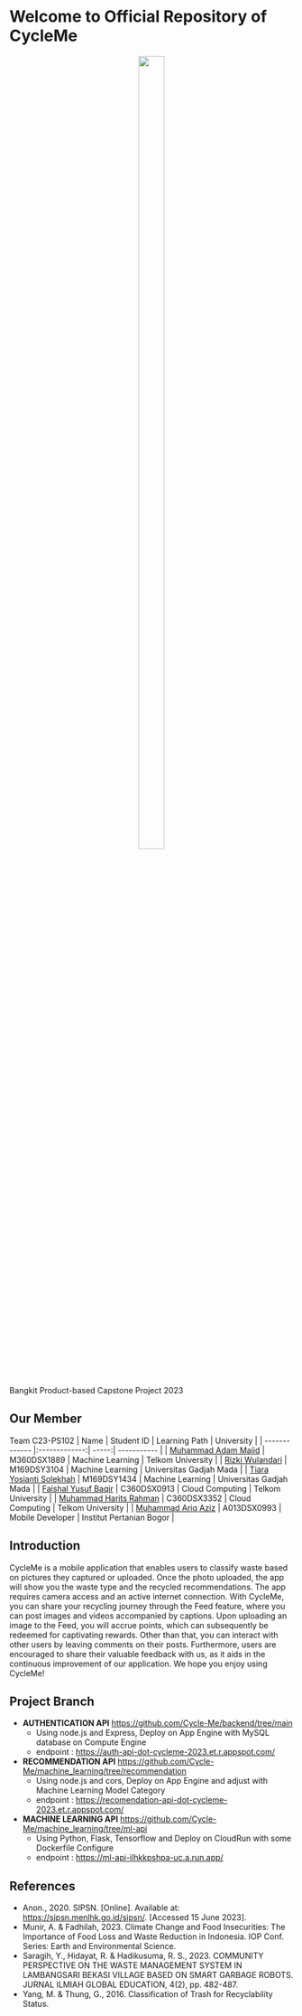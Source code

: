 # Welcome to Official Repository of CycleMe
<p align = "center">
  <img width=30% height=60% src="https://storage.googleapis.com/cycleme-pictures/logo.png">
 </p>

Bangkit Product-based Capstone Project 2023
 
 ## Our Member
 Team C23-PS102
 | Name        | Student ID           | Learning Path  | University |
| ------------- |:-------------:| -----:| ----------- |
| [Muhammad Adam Majid](https://github.com/notRobot200) | M360DSX1889 | Machine Learning | Telkom University |
| [Rizki Wulandari](https://github.com/rizkiwulandari1) | M169DSY3104 |  Machine Learning | Universitas Gadjah Mada |
| [Tiara Yosianti Solekhah](https://github.com/tiarayosianti) | M169DSY1434 | Machine Learning | Universitas Gadjah Mada |
| [Faishal Yusuf Baqir](https://github.com/faishalyb) | C360DSX0913 | Cloud Computing | Telkom University |
| [Muhammad Harits Rahman](https://github.com/RitsRits) | C360DSX3352 | Cloud Computing | Telkom University |
| [Muhammad Ariq Aziz](https://github.com/Aziz8860) | A013DSX0993 | Mobile Developer | Institut Pertanian Bogor |



## Introduction
CycleMe is a mobile application that enables users to classify waste based on pictures they captured or uploaded. Once the photo uploaded, the app will show you the waste type and the recycled recommendations. The app requires camera access and an active internet connection. With CycleMe, you can share your recycling journey through the Feed feature, where you can post images and videos accompanied by captions. Upon uploading an image to the Feed, you will accrue points, which can subsequently be redeemed for captivating rewards. Other than that, you can interact with other users by leaving comments on their posts.  Furthermore, users are encouraged to share their valuable feedback with us, as it aids in the continuous improvement of our application. We hope you enjoy using CycleMe!

## Project Branch
* **AUTHENTICATION API** https://github.com/Cycle-Me/backend/tree/main
  * Using node.js and Express, Deploy on App Engine with MySQL database on Compute Engine
  * endpoint : https://auth-api-dot-cycleme-2023.et.r.appspot.com/
* **RECOMMENDATION API** https://github.com/Cycle-Me/machine_learning/tree/recommendation
  * Using node.js and cors, Deploy on App Engine and adjust with Machine Learning Model Category
  * endpoint : https://recomendation-api-dot-cycleme-2023.et.r.appspot.com/
* **MACHINE LEARNING API** https://github.com/Cycle-Me/machine_learning/tree/ml-api
  * Using Python, Flask, Tensorflow and Deploy on CloudRun with some Dockerfile Configure
  * endpoint : https://ml-api-ilhkkpshpa-uc.a.run.app/

## References
* Anon., 2020. SIPSN. [Online]. Available at: https://sipsn.menlhk.go.id/sipsn/. [Accessed 15 June 2023].
* Munir, A. & Fadhilah, 2023. Climate Change and Food Insecurities: The Importance of Food Loss and Waste Reduction in Indonesia. IOP Conf. Series: Earth and Environmental Science.
* Saragih, Y., Hidayat, R. & Hadikusuma, R. S., 2023. COMMUNITY PERSPECTIVE ON THE WASTE MANAGEMENT SYSTEM IN LAMBANGSARI BEKASI VILLAGE BASED ON SMART GARBAGE ROBOTS. JURNAL ILMIAH GLOBAL EDUCATION, 4(2), pp. 482-487.
* Yang, M. & Thung, G., 2016. Classification of Trash for Recyclability Status. 

